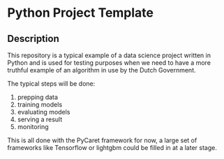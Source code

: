 # Python Project Template

## Description

This repository is a typical example of a data science project written in Python and is used for testing purposes when
we need to have a more truthful example of an algorithm in use by the Dutch Government.

The typical steps will be done:

1. prepping data
2. training models
3. evaluating models
4. serving a result
5. monitoring

This is all done with the PyCaret framework for now, a large set of frameworks like Tensorflow or lightgbm could be
filled in at a later stage.
